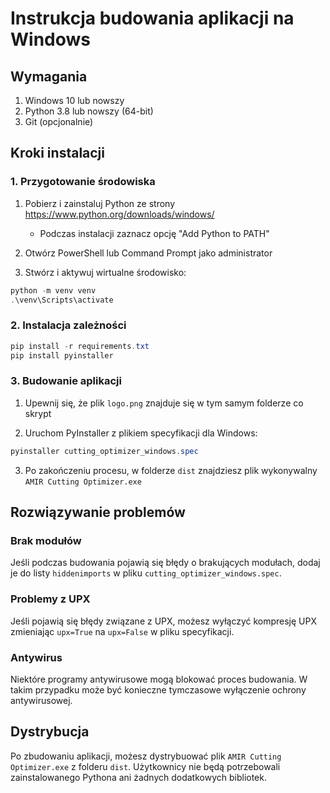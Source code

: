 # Instrukcja budowania aplikacji na Windows

## Wymagania

1. Windows 10 lub nowszy
2. Python 3.8 lub nowszy (64-bit)
3. Git (opcjonalnie)

## Kroki instalacji

### 1. Przygotowanie środowiska

1. Pobierz i zainstaluj Python ze strony https://www.python.org/downloads/windows/
   - Podczas instalacji zaznacz opcję "Add Python to PATH"
2. Otwórz PowerShell lub Command Prompt jako administrator

3. Stwórz i aktywuj wirtualne środowisko:

```powershell
python -m venv venv
.\venv\Scripts\activate
```

### 2. Instalacja zależności

```powershell
pip install -r requirements.txt
pip install pyinstaller
```

### 3. Budowanie aplikacji

1. Upewnij się, że plik `logo.png` znajduje się w tym samym folderze co skrypt

2. Uruchom PyInstaller z plikiem specyfikacji dla Windows:

```powershell
pyinstaller cutting_optimizer_windows.spec
```

3. Po zakończeniu procesu, w folderze `dist` znajdziesz plik wykonywalny `AMIR Cutting Optimizer.exe`

## Rozwiązywanie problemów

### Brak modułów

Jeśli podczas budowania pojawią się błędy o brakujących modułach, dodaj je do listy `hiddenimports` w pliku `cutting_optimizer_windows.spec`.

### Problemy z UPX

Jeśli pojawią się błędy związane z UPX, możesz wyłączyć kompresję UPX zmieniając `upx=True` na `upx=False` w pliku specyfikacji.

### Antywirus

Niektóre programy antywirusowe mogą blokować proces budowania. W takim przypadku może być konieczne tymczasowe wyłączenie ochrony antywirusowej.

## Dystrybucja

Po zbudowaniu aplikacji, możesz dystrybuować plik `AMIR Cutting Optimizer.exe` z folderu `dist`. Użytkownicy nie będą potrzebowali zainstalowanego Pythona ani żadnych dodatkowych bibliotek.
